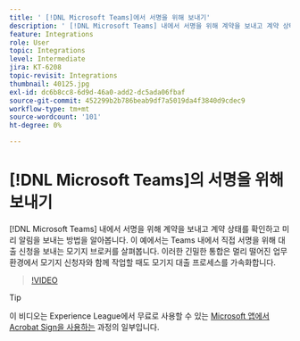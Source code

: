 ```yaml
---
title: ' [!DNL Microsoft Teams]에서 서명을 위해 보내기'
description: ' [!DNL Microsoft Teams] 내에서 서명을 위해 계약을 보내고 계약 상태를 확인하고 미리 알림을 보내는 방법을 알아봅니다.'
feature: Integrations
role: User
topic: Integrations
level: Intermediate
jira: KT-6208
topic-revisit: Integrations
thumbnail: 40125.jpg
exl-id: dc6b8cc8-6d9d-46a0-add2-dc5ada06fbaf
source-git-commit: 452299b2b786beab9df7a5019da4f3840d9cdec9
workflow-type: tm+mt
source-wordcount: '101'
ht-degree: 0%

---
```


# [!DNL Microsoft Teams]의 서명을 위해 보내기

[!DNL Microsoft Teams] 내에서 서명을 위해 계약을 보내고 계약 상태를 확인하고 미리 알림을 보내는 방법을 알아봅니다. 이 예에서는 Teams 내에서 직접 서명을 위해 대출 신청을 보내는 모기지 브로커를 살펴봅니다. 이러한 긴밀한 통합은 멀리 떨어진 업무 환경에서 모기지 신청자와 함께 작업할 때도 모기지 대출 프로세스를 가속화합니다.

>[!VIDEO](https://video.tv.adobe.com/v/346545?quality=12&learn=on&hidetitle=true)

>[!TIP]
>
>이 비디오는 Experience League에서 무료로 사용할 수 있는 [Microsoft 앱에서 Acrobat Sign을 사용하는](https://experienceleague.adobe.com/?recommended=Sign-U-1-2020.2) 과정의 일부입니다.

